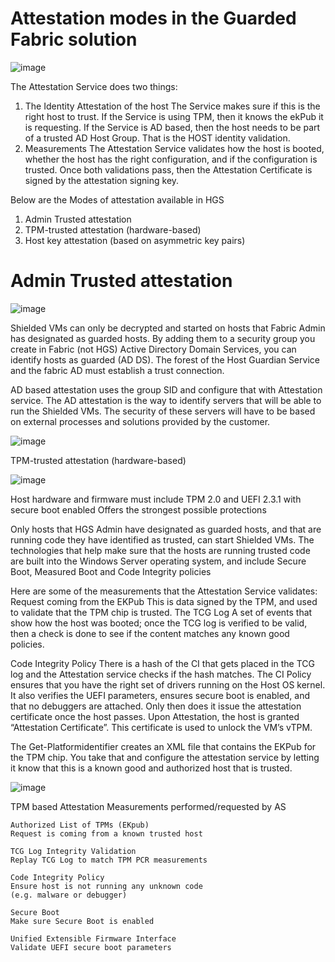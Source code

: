 # Attestation modes in the Guarded Fabric solution
![image](https://user-images.githubusercontent.com/71546848/220191567-78ab163c-00ae-4fcb-90ff-a61840b8f7d6.png)

The Attestation Service does two things:
1. The Identity Attestation of the host 
The Service makes sure if this is the right host to trust. If the Service is using TPM, then it knows the ekPub it is requesting. If the Service is AD based, then the host needs to be part of a trusted AD Host Group. That is the HOST identity validation.
2. Measurements
The Attestation Service validates how the host is booted, whether the host has the right configuration, and if the configuration is trusted. Once both validations pass, then the Attestation Certificate is signed by the attestation signing key.

Below are the Modes of attestation available in HGS
1. Admin Trusted attestation
2. TPM-trusted attestation (hardware-based)
3. Host key attestation (based on asymmetric key pairs)

# Admin Trusted attestation
![image](https://user-images.githubusercontent.com/71546848/220190750-ff95b1c2-7ed8-4787-8bd5-84191b6e893c.png)

Shielded VMs can only be decrypted and started on hosts that Fabric Admin has designated as guarded hosts.
By adding them to a security group you create in Fabric (not HGS) Active Directory Domain Services, you can identify hosts as guarded (AD DS). The forest of the Host Guardian Service and the fabric AD must establish a trust connection.

AD based attestation uses the group SID and configure that with Attestation service.
The AD attestation is the way to identify servers that will be able to run the Shielded VMs. The security of these servers will have to be based on external processes and solutions provided by the customer.

![image](https://user-images.githubusercontent.com/71546848/220192682-b8f3058e-2b68-4e3e-bea9-b790e442c012.png)


TPM-trusted attestation (hardware-based)

![image](https://user-images.githubusercontent.com/71546848/220192830-5b31ea51-fb33-4148-9405-1692f92fdefc.png)

Host hardware and firmware must include TPM 2.0 and UEFI 2.3.1 with secure boot enabled
Offers the strongest possible protections 

Only hosts that HGS Admin have designated as guarded hosts, and that are running code they have identified as trusted, can start Shielded VMs.
The technologies that help make sure that the hosts are running trusted code are built into the Windows Server operating system, and include Secure Boot, Measured Boot and Code Integrity policies

Here are some of the measurements that the Attestation Service validates: 
Request coming from the EKPub
This is data signed by the TPM, and used to validate that the TPM chip is trusted.
The TCG Log 
A set of events that show how the host was booted; once the TCG log is verified to be valid, then a check is done to see if the content matches any known good policies.

Code Integrity Policy
There is a hash of the CI that gets placed in the TCG log and the Attestation service checks if the hash matches. The CI Policy ensures that you have the right set of drivers running on the Host OS kernel. It also verifies the UEFI parameters, ensures secure boot is enabled, and that no debuggers are attached. Only then does it issue the attestation certificate once the host passes.
Upon Attestation, the host is granted “Attestation Certificate”.
This certificate is used to unlock the VM’s vTPM.

The Get-Platformidentifier creates an XML file that contains the EKPub for the TPM chip. You take that and configure the attestation service by letting it know that this is a known good and authorized host that is trusted.

![image](https://user-images.githubusercontent.com/71546848/220194329-34c5df80-ec46-47c4-8126-fe4f8803e761.png)


TPM based Attestation Measurements performed/requested by AS

    Authorized List of TPMs (EKpub)
    Request is coming from a known trusted host

    TCG Log Integrity Validation
    Replay TCG Log to match TPM PCR measurements

    Code Integrity Policy
    Ensure host is not running any unknown code
    (e.g. malware or debugger)

    Secure Boot
    Make sure Secure Boot is enabled

    Unified Extensible Firmware Interface
    Validate UEFI secure boot parameters


